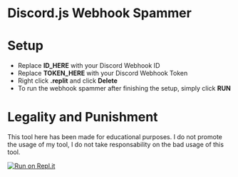# Discord.js Webhook Spammer

# Setup
  - Replace **ID_HERE** with your Discord Webhook ID
  - Replace **TOKEN_HERE** with your Discord Webhook Token
  - Right click **.replit** and click **Delete**
  - To run the webhook spammer after finishing the setup, simply click **RUN**

# Legality and Punishment

This tool here has been made for educational purposes. I do not promote the usage of my tool, I do not take responsability on the bad usage of this tool.



[![Run on Repl.it](https://replit.com/github/tthomxs/Discord.js-Webhook-Spammer)](https://replit.com/github/tthomxs/Discord.js-Webhook-Spammer)
